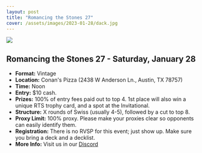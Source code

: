 ```yaml
---
layout: post
title: "Romancing the Stones 27"
cover: /assets/images/2023-01-28/dack.jpg
---
```


![]({{site.cdn_url}}/assets/images/2023-01-28/dack.jpg)

## Romancing the Stones 27 - Saturday, January 28

*	**Format:** Vintage
* **Location:**  Conan's Pizza (2438 W Anderson Ln., Austin, TX 78757)
* **Time:** Noon
* **Entry:** $10 cash.
* **Prizes:** 100% of entry fees paid out to top 4. 1st place will also win a unique RTS
  trophy card, and a spot at the Invitational.
* **Structure:** X rounds of Swiss (usually 4-5), followed by a cut to top 8.
* **Proxy Limit:** 100% proxy. Please make your proxies clear so opponents can easily
  identify them.
* **Registration:** There is no RVSP for this event; just show up. Make sure you bring a
  deck and a decklist.
* **More Info:** Visit us in our  [Discord](https://discord.gg/a9uKSEP5ya)

